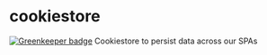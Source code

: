 # cookiestore

[![Greenkeeper badge](https://badges.greenkeeper.io/graphcool/cookiestore.svg)](https://greenkeeper.io/)
Cookiestore to persist data across our SPAs
